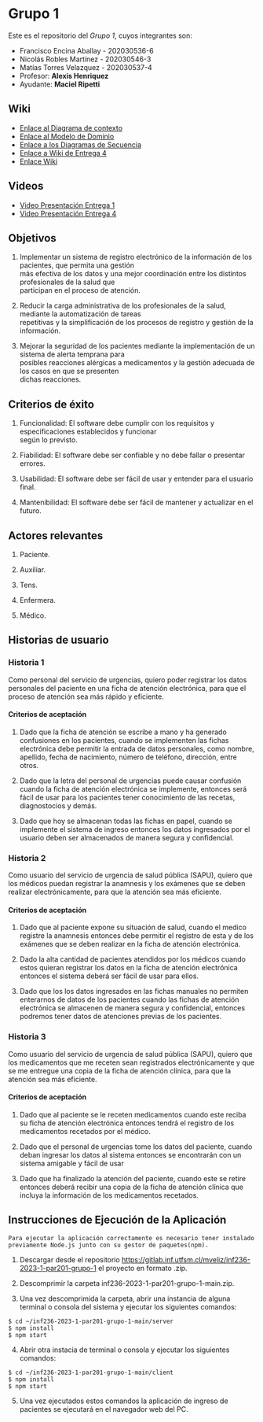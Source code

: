 # Grupo 1

Este es el repositorio del *Grupo 1*, cuyos integrantes son:

* Francisco Encina Aballay - 202030536-6
* Nicolás Robles Martínez - 202030546-3
* Matías Torres Velazquez - 202030537-4
* Profesor: **Alexis Henriquez**
* Ayudante: **Maciel Ripetti**

## Wiki
* [Enlace al Diagrama de contexto](https://gitlab.inf.utfsm.cl/mveliz/inf236-2023-1-par201-grupo-1/-/wikis/Diagrama-de-Contexto)
* [Enlace al Modelo de Dominio](https://gitlab.inf.utfsm.cl/mveliz/inf236-2023-1-par201-grupo-1/-/wikis/Modelo-de-Dominio)
* [Enlace a los Diagramas de Secuencia](https://gitlab.inf.utfsm.cl/mveliz/inf236-2023-1-par201-grupo-1/-/wikis/Diagramas-de-Secuencia)
* [Enlace a Wiki de Entrega 4](https://gitlab.inf.utfsm.cl/mveliz/inf236-2023-1-par201-grupo-1/-/wikis/Entrega-4)
* [Enlace Wiki](https://gitlab.inf.utfsm.cl/mveliz/inf236-2023-1-par201-grupo-1/-/wikis/Wiki-INF236)

## Videos

* [Video Presentación Entrega 1](https://youtu.be/n5oyO6FyPAQ)
* [Video Presentación Entrega 4](https://youtu.be/cCnYCzlATi8)

## Objetivos

1. Implementar un sistema de registro electrónico de la información de los pacientes, que permita una gestión  
más efectiva de los datos y una mejor coordinación entre los distintos profesionales de la salud que  
participan en el proceso de atención.

2. Reducir la carga administrativa de los profesionales de la salud, mediante la automatización de tareas  
repetitivas y la simplificación de los procesos de registro y gestión de la información.

3. Mejorar la seguridad de los pacientes mediante la implementación de un sistema de alerta temprana para  
posibles reacciones alérgicas a medicamentos y la gestión adecuada de los casos en que se presenten  
dichas reacciones.

## Criterios de éxito

1. Funcionalidad: El software debe cumplir con los requisitos y especificaciones establecidos y funcionar  
según lo previsto.

2. Fiabilidad: El software debe ser confiable y no debe fallar o presentar errores.  

3. Usabilidad: El software debe ser fácil de usar y entender para el usuario final.

4. Mantenibilidad: El software debe ser fácil de mantener y actualizar en el futuro.

## Actores relevantes

1. Paciente.

2. Auxiliar.

3. Tens.

4. Enfermera.

5. Médico.

## Historias de usuario

### Historia 1
Como personal del servicio de urgencias, quiero poder registrar los datos personales del paciente en una ficha de atención electrónica, para que el proceso de atención sea más rápido y eficiente.

#### Criterios de aceptación
1. Dado que la ficha de atención se escribe a mano y ha generado confusiones en los pacientes, cuando se implementen las fichas electrónica debe permitir la entrada de datos personales, como nombre, apellido, fecha de nacimiento, número de teléfono, dirección, entre otros.

2. Dado que la letra del personal de urgencias puede causar confusión cuando la ficha de atención electrónica se implemente, entonces será fácil de usar para los pacientes tener conocimiento de las recetas, diagnostocios y demás.

3. Dado que hoy se almacenan todas las fichas en papel, cuando se implemente el sistema de ingreso entonces los datos ingresados por el usuario deben ser almacenados de manera segura y confidencial.

### Historia 2
Como usuario del servicio de urgencia de salud pública (SAPU), quiero que los médicos puedan registrar la anamnesis y los exámenes que se deben realizar electrónicamente, para que la atención sea más eficiente.

#### Criterios de aceptación
1. Dado que al paciente expone su situación de salud, cuando el medico registre la anamnesis entonces debe permitir el registro de esta y de los exámenes que se deben realizar en la ficha de atención electrónica.

2. Dado la alta cantidad de pacientes atendidos por los médicos cuando estos quieran registrar los datos en la ficha de atención electrónica entonces el sistema deberá ser fácil de usar para ellos.

3. Dado que los los datos ingresados en las fichas manuales no permiten enterarnos de datos de los pacientes cuando las fichas de atención electrónica se almacenen de manera segura y confidencial, entonces podremos tener datos de atenciones previas de los pacientes.

### Historia 3
Como usuario del servicio de urgencia de salud pública (SAPU), quiero que los medicamentos que me receten sean registrados electrónicamente y que se me entregue una copia de la ficha de atención clínica, para que la atención sea más eficiente.

#### Criterios de aceptación
1. Dado que al paciente se le receten medicamentos cuando este reciba su ficha de atención electrónica entonces tendrá el registro de los medicamentos recetados por el médico.

2. Dado que el personal de urgencias tome los datos del paciente, cuando deban ingresar los datos al sistema entonces se encontrarán con un sistema amigable y fácil de usar

3. Dado que ha finalizado la atención del paciente, cuando este se retire entonces deberá recibir una copia de la ficha de atención clínica que incluya la información de los medicamentos recetados.

## Instrucciones de Ejecución de la Aplicación

`Para ejecutar la aplicación correctamente es necesario tener instalado previamente Node.js junto con su gestor de paquetes(npm).`

1. Descargar desde el repositorio https://gitlab.inf.utfsm.cl/mveliz/inf236-2023-1-par201-grupo-1 el proyecto en formato .zip.

2. Descomprimir la carpeta inf236-2023-1-par201-grupo-1-main.zip.

3. Una vez descomprimida la carpeta, abrir una instancia de alguna terminal o consola del sistema y ejecutar los siguientes comandos: 

```
$ cd ~/inf236-2023-1-par201-grupo-1-main/server
$ npm install
$ npm start
```

4. Abrir otra instacia de terminal o consola y ejecutar los siguientes comandos:
```
$ cd ~/inf236-2023-1-par201-grupo-1-main/client
$ npm install
$ npm start
```
5. Una vez ejecutados estos comandos la aplicación de ingreso de pacientes se ejecutará en el navegador web del PC.
